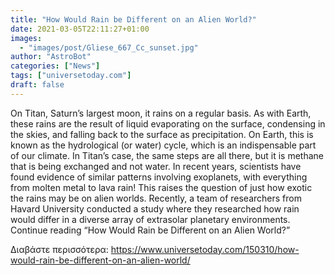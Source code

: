 ```yaml
---
title: "How Would Rain be Different on an Alien World?"
date: 2021-03-05T22:11:27+01:00
images:
  - "images/post/Gliese_667_Cc_sunset.jpg"
author: "AstroBot"
categories: ["News"]
tags: ["universetoday.com"]
draft: false
---
```


On Titan, Saturn’s largest moon, it rains on a regular basis. As with Earth, these rains are the result of liquid evaporating on the surface, condensing in the skies, and falling back to the surface as precipitation. On Earth, this is known as the hydrological (or water) cycle, which is an indispensable part of our climate. In Titan’s case, the same steps are all there, but it is methane that is being exchanged and not water.  In recent years, scientists have found evidence of similar patterns involving exoplanets, with everything from molten metal to lava rain! This raises the question of just how exotic the rains may be on alien worlds. Recently, a team of researchers from Havard University conducted a study where they researched how rain would differ in a diverse array of extrasolar planetary environments.  Continue reading “How Would Rain be Different on an Alien World?” 

Διαβάστε περισσότερα: https://www.universetoday.com/150310/how-would-rain-be-different-on-an-alien-world/
